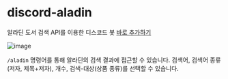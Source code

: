 # discord-aladin
 알라딘 도서 검색 API를 이용한 디스코드 봇 [바로 추가하기](https://discord.com/api/oauth2/authorize?client_id=1170272295827279914&permissions=18432&scope=bot)

![image](https://github.com/dodok8/discord-aladin/assets/17683473/4c3499ff-d4d7-4e84-b99b-454b6d16e58d)

`/aladin` 명령어를 통해 알라딘의 검색 결과에 접근할 수 있습니다. 검색어, 검색어 종류(저자, 제목+저자), 개수, 검색-대상(상품 종류)를 선택할 수 있습니다.

